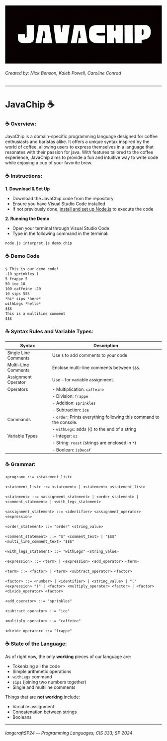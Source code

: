 
![JAVACHIP GIF](images/JAVACHIP.gif)

###### Created by: Nick Benson, Kaleb Powell, Caroline Conrad
---
# JavaChip ☕️
### ☕️ Overview:
JavaChip is a domain-specific programming language designed for coffee enthusiasts and baristas alike. It offers a unique syntax inspired by the world of coffee, allowing users to express themselves in a language that resonates with their passion for java. With features tailored to the coffee experience, JavaChip aims to provide a fun and intuitive way to write code while enjoying a cup of your favorite brew.

### ☕️  Instructions:
__1. Download & Set Up__
- Download the JavaChip code from the repository
- Ensure you have Visual Studio Code installed
-  If not previously done, [install and set up Node.js](https://nodejs.org/en/download) to execute the code
  
__2. Running the Demo__
- Open your terminal through Visual Studio Code
- Type in the following command in the terminal:
```bash
node.js interpret.js demo.chip
```
### ☕️  Demo Code
```JavaChip
$ This is our demo code!
-10 sprinkles 1
5 frappe 5
50 ice 10
100 caffeine -20
10 sips 555
*hi* sips *here*
withLegs *hello*
$$$ 
This is a multiline comment
$$$
```
### ☕️ Syntax Rules and Variable Types:

| Syntax                | Description                                                                   |
|-----------------------|-------------------------------------------------------------------------------|
| Single Line Comments  | Use `$` to add comments to your code.                                         |
| Multi-Line Comments   | Enclose multi-line comments between `$$$`.                                    |
| Assignment Operator   | Use `~` for variable assignment.                                               |
| Operators             | - Multiplication: `caffeine`                                                   |
|                       | - Division: `frappe`                                                           |
|                       | - Addition: `sprinkles`                                                        |
|                       | - Subtraction: `ice`                                                           |
| Commands              | - `order`: Prints everything following this command to the console.           |                                                |
|                       | - `withLegs`: adds ({) to the end of a string |
| Variable Types        | - Integer: `oz`                                                                |
|                       | - String: `roast` (strings are enclosed in `*`)                               |
|                       | - Boolean: `isDecaf` 


### ☕️ Grammar:
```
<program> ::= <statement_list>

<statement_list> ::= <statement> | <statement> <statement_list>

<statement> ::= <assignment_statement> | <order_statement> | <comment_statement> | <with_legs_statement>

<assignment_statement> ::= <identifier> <assignment_operator> <expression>

<order_statement> ::= "order" <string_value>

<comment_statement> ::= "$" <comment_text> | "$$$" <multi_line_comment_text> "$$$"

<with_legs_statement> ::= "withLegs" <string_value>

<expression> ::= <term> | <expression> <add_operator> <term>

<term> ::= <factor> | <term> <subtract_operator> <factor>

<factor> ::= <number> | <identifier> | <string_value> | "(" <expression> ")" | <factor> <multiply_operator> <factor> | <factor> <divide_operator> <factor>

<add_operator> ::= "sprinkles"

<subtract_operator> ::= "ice"

<multiply_operator> ::= "caffeine"

<divide_operator> ::= "frappe"

```
### ☕️ State of the Language:
As of right now, the only **working** pieces of our language are:

- Tokenizing all the code
- Simple arithmetic operations
- `withLegs` command
- `sips` (joining two numbers together)
- Single and multiline comments

Things that are **not working** include:

- Variable assignment
- Concatenation between strings
- Booleans


---
###### langcraftSP24 -- Programming Languages; CIS 333; SP 2024
